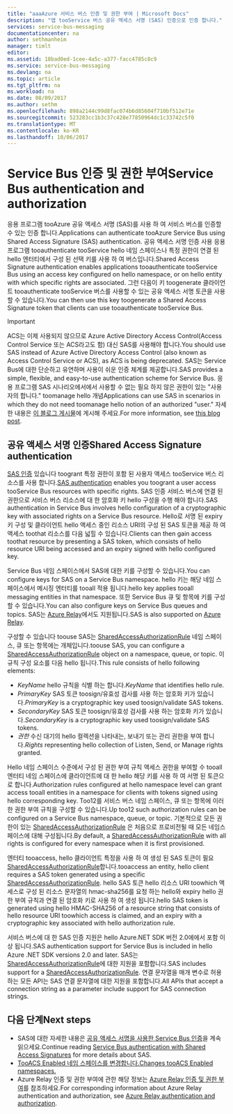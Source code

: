 ```yaml
---
title: "aaaAzure 서비스 버스 인증 및 권한 부여 | Microsoft Docs"
description: "앱 tooService 버스 공유 액세스 서명 (SAS) 인증으로 인증 합니다."
services: service-bus-messaging
documentationcenter: na
author: sethmanheim
manager: timlt
editor: 
ms.assetid: 18bad0ed-1cee-4a5c-a377-facc4785c8c9
ms.service: service-bus-messaging
ms.devlang: na
ms.topic: article
ms.tgt_pltfrm: na
ms.workload: na
ms.date: 08/09/2017
ms.author: sethm
ms.openlocfilehash: 898a2144c99d8fac074b6d85604f710bf512e71e
ms.sourcegitcommit: 523283cc1b3c37c428e77850964dc1c33742c5f0
ms.translationtype: MT
ms.contentlocale: ko-KR
ms.lasthandoff: 10/06/2017
---
```

# <a name="service-bus-authentication-and-authorization"></a><span data-ttu-id="26424-103">Service Bus 인증 및 권한 부여</span><span class="sxs-lookup"><span data-stu-id="26424-103">Service Bus authentication and authorization</span></span>

<span data-ttu-id="26424-104">응용 프로그램 tooAzure 공유 액세스 서명 (SAS)를 사용 하 여 서비스 버스를 인증할 수 있는 인증 합니다.</span><span class="sxs-lookup"><span data-stu-id="26424-104">Applications can authenticate tooAzure Service Bus using Shared Access Signature (SAS) authentication.</span></span> <span data-ttu-id="26424-105">공유 액세스 서명 인증 사용 응용 프로그램 tooauthenticate tooService hello 네임 스페이스나 특정 권한이 연결 된 hello 엔터티에서 구성 된 선택 키를 사용 하 여 버스입니다.</span><span class="sxs-lookup"><span data-stu-id="26424-105">Shared Access Signature authentication enables applications tooauthenticate tooService Bus using an access key configured on hello namespace, or on hello entity with which specific rights are associated.</span></span> <span data-ttu-id="26424-106">그런 다음이 키 toogenerate 클라이언트 tooauthenticate tooService 버스를 사용할 수 있는 공유 액세스 서명 토큰을 사용할 수 있습니다.</span><span class="sxs-lookup"><span data-stu-id="26424-106">You can then use this key toogenerate a Shared Access Signature token that clients can use tooauthenticate tooService Bus.</span></span>

> [!IMPORTANT]
> <span data-ttu-id="26424-107">ACS는 이제 사용되지 않으므로 Azure Active Directory Access Control(Access Control Service 또는 ACS라고도 함) 대신 SAS를 사용해야 합니다.</span><span class="sxs-lookup"><span data-stu-id="26424-107">You should use SAS instead of Azure Active Directory Access Control (also known as Access Control Service or ACS), as ACS is being deprecated.</span></span> <span data-ttu-id="26424-108">SAS는 Service Bus에 대한 단순하고 유연하며 사용이 쉬운 인증 체계를 제공합니다.</span><span class="sxs-lookup"><span data-stu-id="26424-108">SAS provides a simple, flexible, and easy-to-use authentication scheme for Service Bus.</span></span> <span data-ttu-id="26424-109">응용 프로그램 SAS 시나리오에서에서 사용할 수 없는 필요 하지 않은 권한이 있는 "사용자의 합니다." toomanage hello 개념</span><span class="sxs-lookup"><span data-stu-id="26424-109">Applications can use SAS in scenarios in which they do not need toomanage hello notion of an authorized "user."</span></span> <span data-ttu-id="26424-110">자세한 내용은 [이 블로그 게시물](https://blogs.msdn.microsoft.com/servicebus/2017/06/01/upcoming-changes-to-acs-enabled-namespaces/)에 게시해 주세요.</span><span class="sxs-lookup"><span data-stu-id="26424-110">For more information, see [this blog post](https://blogs.msdn.microsoft.com/servicebus/2017/06/01/upcoming-changes-to-acs-enabled-namespaces/).</span></span>

## <a name="shared-access-signature-authentication"></a><span data-ttu-id="26424-111">공유 액세스 서명 인증</span><span class="sxs-lookup"><span data-stu-id="26424-111">Shared Access Signature authentication</span></span>

<span data-ttu-id="26424-112">[SAS 인증](service-bus-sas.md) 있습니다 toogrant 특정 권한이 포함 된 사용자 액세스 tooService 버스 리소스를 사용 합니다.</span><span class="sxs-lookup"><span data-stu-id="26424-112">[SAS authentication](service-bus-sas.md) enables you toogrant a user access tooService Bus resources with specific rights.</span></span> <span data-ttu-id="26424-113">SAS 인증 서비스 버스에 연결 된 권한으로 서비스 버스 리소스에 대 한 암호화 키 hello 구성을 수행 해야 합니다.</span><span class="sxs-lookup"><span data-stu-id="26424-113">SAS authentication in Service Bus involves hello configuration of a cryptographic key with associated rights on a Service Bus resource.</span></span> <span data-ttu-id="26424-114">Hello로 서명 된 expiry 키 구성 및 클라이언트 hello 액세스 중인 리소스 URI의 구성 된 SAS 토큰을 제공 하 여 액세스 toothat 리소스를 다음 넓힐 수 있습니다.</span><span class="sxs-lookup"><span data-stu-id="26424-114">Clients can then gain access toothat resource by presenting a SAS token, which consists of hello resource URI being accessed and an expiry signed with hello configured key.</span></span>

<span data-ttu-id="26424-115">Service Bus 네임 스페이스에서 SAS에 대한 키를 구성할 수 있습니다.</span><span class="sxs-lookup"><span data-stu-id="26424-115">You can configure keys for SAS on a Service Bus namespace.</span></span> <span data-ttu-id="26424-116">hello 키는 해당 네임 스페이스에서 메시징 엔터티를 tooall 적용 됩니다.</span><span class="sxs-lookup"><span data-stu-id="26424-116">hello key applies tooall messaging entities in that namespace.</span></span> <span data-ttu-id="26424-117">또한 Service Bus 큐 및 항목에 키를 구성할 수 있습니다.</span><span class="sxs-lookup"><span data-stu-id="26424-117">You can also configure keys on Service Bus queues and topics.</span></span> <span data-ttu-id="26424-118">SAS는 [Azure Relay](../service-bus-relay/relay-authentication-and-authorization.md)에서도 지원됩니다.</span><span class="sxs-lookup"><span data-stu-id="26424-118">SAS is also supported on [Azure Relay](../service-bus-relay/relay-authentication-and-authorization.md).</span></span>

<span data-ttu-id="26424-119">구성할 수 있습니다 toouse SAS는 [SharedAccessAuthorizationRule](/dotnet/api/microsoft.servicebus.messaging.sharedaccessauthorizationrule) 네임 스페이스, 큐 또는 항목에는 개체입니다.</span><span class="sxs-lookup"><span data-stu-id="26424-119">toouse SAS, you can configure a [SharedAccessAuthorizationRule](/dotnet/api/microsoft.servicebus.messaging.sharedaccessauthorizationrule) object on a namespace, queue, or topic.</span></span> <span data-ttu-id="26424-120">이 규칙 구성 요소를 다음 hello 됩니다.</span><span class="sxs-lookup"><span data-stu-id="26424-120">This rule consists of hello following elements:</span></span>

* <span data-ttu-id="26424-121">*KeyName* hello 규칙을 식별 하는 합니다.</span><span class="sxs-lookup"><span data-stu-id="26424-121">*KeyName* that identifies hello rule.</span></span>
* <span data-ttu-id="26424-122">*PrimaryKey* SAS 토큰 toosign/유효성 검사를 사용 하는 암호화 키가 있습니다.</span><span class="sxs-lookup"><span data-stu-id="26424-122">*PrimaryKey* is a cryptographic key used toosign/validate SAS tokens.</span></span>
* <span data-ttu-id="26424-123">*SecondaryKey* SAS 토큰 toosign/유효성 검사를 사용 하는 암호화 키가 있습니다.</span><span class="sxs-lookup"><span data-stu-id="26424-123">*SecondaryKey* is a cryptographic key used toosign/validate SAS tokens.</span></span>
* <span data-ttu-id="26424-124">*권한* 수신 대기의 hello 컬렉션을 나타내는, 보내기 또는 관리 권한을 부여 합니다.</span><span class="sxs-lookup"><span data-stu-id="26424-124">*Rights* representing hello collection of Listen, Send, or Manage rights granted.</span></span>

<span data-ttu-id="26424-125">Hello 네임 스페이스 수준에서 구성 된 권한 부여 규칙 액세스 권한을 부여할 수 tooall 엔터티 네임 스페이스에 클라이언트에 대 한 hello 해당 키를 사용 하 여 서명 된 토큰으로 합니다.</span><span class="sxs-lookup"><span data-stu-id="26424-125">Authorization rules configured at hello namespace level can grant access tooall entities in a namespace for clients with tokens signed using hello corresponding key.</span></span> <span data-ttu-id="26424-126">Too12를 서비스 버스 네임 스페이스, 큐 또는 항목에 이러한 권한 부여 규칙을 구성할 수 있습니다.</span><span class="sxs-lookup"><span data-stu-id="26424-126">Up too12 such authorization rules can be configured on a Service Bus namespace, queue, or topic.</span></span> <span data-ttu-id="26424-127">기본적으로 모든 권한이 있는 [SharedAccessAuthorizationRule](/dotnet/api/microsoft.servicebus.messaging.sharedaccessauthorizationrule) 은 처음으로 프로비전될 때 모든 네임스페이스에 대해 구성됩니다.</span><span class="sxs-lookup"><span data-stu-id="26424-127">By default, a [SharedAccessAuthorizationRule](/dotnet/api/microsoft.servicebus.messaging.sharedaccessauthorizationrule) with all rights is configured for every namespace when it is first provisioned.</span></span>

<span data-ttu-id="26424-128">엔터티 tooaccess, hello 클라이언트 특정을 사용 하 여 생성 된 SAS 토큰이 필요 [SharedAccessAuthorizationRule](/dotnet/api/microsoft.servicebus.messaging.sharedaccessauthorizationrule)합니다.</span><span class="sxs-lookup"><span data-stu-id="26424-128">tooaccess an entity, hello client requires a SAS token generated using a specific [SharedAccessAuthorizationRule](/dotnet/api/microsoft.servicebus.messaging.sharedaccessauthorizationrule).</span></span> <span data-ttu-id="26424-129">hello SAS 토큰 hello 리소스 URI toowhich 액세스로 구성 된 리소스 문자열의 hmac-sha256를 요청 하는 hello와 expiry hello 권한 부여 규칙과 연결 된 암호화 키로 사용 하 여 생성 됩니다.</span><span class="sxs-lookup"><span data-stu-id="26424-129">hello SAS token is generated using hello HMAC-SHA256 of a resource string that consists of hello resource URI toowhich access is claimed, and an expiry with a cryptographic key associated with hello authorization rule.</span></span>

<span data-ttu-id="26424-130">서비스 버스에 대 한 SAS 인증 지원은 hello Azure.NET SDK 버전 2.0에에서 포함 이상 됩니다.</span><span class="sxs-lookup"><span data-stu-id="26424-130">SAS authentication support for Service Bus is included in hello Azure .NET SDK versions 2.0 and later.</span></span> <span data-ttu-id="26424-131">SAS는 [SharedAccessAuthorizationRule](https://docs.microsoft.com/dotnet/api/microsoft.servicebus.messaging.sharedaccessauthorizationrule)에 대한 지원을 포함합니다.</span><span class="sxs-lookup"><span data-stu-id="26424-131">SAS includes support for a [SharedAccessAuthorizationRule](https://docs.microsoft.com/dotnet/api/microsoft.servicebus.messaging.sharedaccessauthorizationrule).</span></span> <span data-ttu-id="26424-132">연결 문자열을 매개 변수로 허용하는 모든 API는 SAS 연결 문자열에 대한 지원을 포함합니다.</span><span class="sxs-lookup"><span data-stu-id="26424-132">All APIs that accept a connection string as a parameter include support for SAS connection strings.</span></span>

## <a name="next-steps"></a><span data-ttu-id="26424-133">다음 단계</span><span class="sxs-lookup"><span data-stu-id="26424-133">Next steps</span></span>

- <span data-ttu-id="26424-134">SAS에 대한 자세한 내용은 [공유 액세스 서명을 사용한 Service Bus 인증](service-bus-sas.md)을 계속 읽으세요.</span><span class="sxs-lookup"><span data-stu-id="26424-134">Continue reading [Service Bus authentication with Shared Access Signatures](service-bus-sas.md) for more details about SAS.</span></span>
- [<span data-ttu-id="26424-135">TooACS Enabled 네임 스페이스를 변경합니다.</span><span class="sxs-lookup"><span data-stu-id="26424-135">Changes tooACS Enabled namespaces.</span></span>](https://blogs.msdn.microsoft.com/servicebus/2017/06/01/upcoming-changes-to-acs-enabled-namespaces/)
- <span data-ttu-id="26424-136">Azure Relay 인증 및 권한 부여에 관한 해당 정보는 [Azure Relay 인증 및 권한 부여](../service-bus-relay/relay-authentication-and-authorization.md)를 참조하세요.</span><span class="sxs-lookup"><span data-stu-id="26424-136">For corresponding information about Azure Relay authentication and authorization, see [Azure Relay authentication and authorization](../service-bus-relay/relay-authentication-and-authorization.md).</span></span> 

